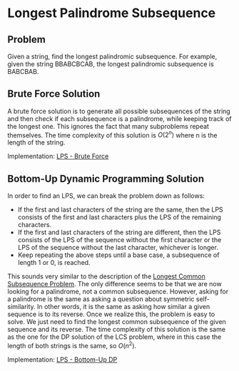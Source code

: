 # Longest Palindrome Subsequence

## Problem

Given a string, find the longest palindromic subsequence. For example, given the string BBABCBCAB, the longest palindromic subsequence is BABCBAB.  

## Brute Force Solution

A brute force solution is to generate all possible subsequences of the string and then check if each subsequence is a palindrome, while keeping track of the longest one. This ignores the fact that many subproblems repeat themselves. The time complexity of this solution is $O(2^n)$ where n is the length of the string.

Implementation: [LPS - Brute Force](https://github.com/pl3onasm/Algorithms/blob/main/algorithms/dynamic-programming/longest-palin-sub/lps-1.c)

## Bottom-Up Dynamic Programming Solution

In order to find an LPS, we can break the problem down as follows:

- If the first and last characters of the string are the same, then the LPS consists of the first and last characters plus the LPS of the remaining characters.
- If the first and last characters of the string are different, then the LPS consists of the LPS of the sequence without the first character or the LPS of the sequence without the last character, whichever is longer.
- Keep repeating the above steps until a base case, a subsequence of length 1 or 0, is reached.  

This sounds very similar to the description of the [Longest Common Subsequence Problem](https://github.com/pl3onasm/Algorithms/tree/main/algorithms/dynamic-programming/longest-common-sub). The only difference seems to be that we are now looking for a palindrome, not a common subsequence. However, asking for a palindrome is the same as asking a question about symmetric self-similarity. In other words, it is the same as asking how similar a given sequence is to its reverse. Once we realize this, the problem is easy to solve. We just need to find the longest common subsequence of the given sequence and its reverse. The time complexity of this solution is the same as the one for the DP solution of the LCS problem, where in this case the length of both strings is the same, so $O(n^2)$.

Implementation: [LPS - Bottom-Up DP](https://github.com/pl3onasm/Algorithms/blob/main/algorithms/dynamic-programming/longest-palin-sub/lps-2.c)
